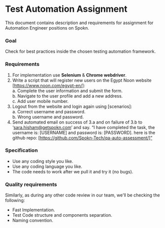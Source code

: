 # Test Automation Assignment


This document contains description and requirements for assignment for Automation Engineer positions on Spokn.

### **Goal**

Check for best practices inside the chosen testing automation framework.


### **Requirements**

1. For implementation use **Selenium** & **Chrome webdriver**.
2. Write a script that will register new users on the Egypt Noon website [https://www.noon.com/egypt-en/]:                                    
    a. Complete the user information and submit the form.                   
    b. Navigate to the user profile and add a new address.                      
    c. Add user mobile number.
3. Logout from the website and login again using [scenarios]:                                         
    a. Correct username and password.                                                                       
    b. Wrong username and password.                                                         
4. Send automated email on success of 3.a and on failure of 3.b to ‘sara.hisham@getspokn.com’ and say. “I have completed the task, the username is: [USERNAME] and password is: [PASSWORD]. here is the github repo: [https://github.com/Spokn-Tech/qa-auto-assessment/]”


### **Specification**

- Use any coding style you like.
- Use any coding language you like.
- The code needs to work after we pull it and try it (no bugs).

### **Quality requirements**

Similarly, as during any other code review in our team, we'll be checking the following:
- Fast Implementation.
- Test Code structure and components separation.
- Naming convention.
